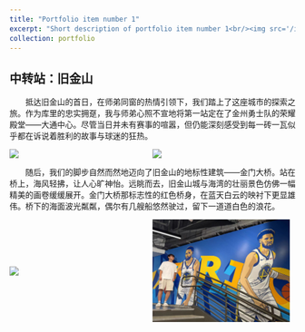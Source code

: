 ```yaml
---
title: "Portfolio item number 1"
excerpt: "Short description of portfolio item number 1<br/><img src='/images/旧金山/大通中心/大通中心.jpg'>"
collection: portfolio
---
```

## 中转站：旧金山
<p style="text-indent: 2em;"> 抵达旧金山的首日，在师弟同窗的热情引领下，我们踏上了这座城市的探索之旅。作为库里的忠实拥趸，我与师弟心照不宣地将第一站定在了金州勇士队的荣耀殿堂——大通中心。尽管当日并未有赛事的喧嚣，但仍能深刻感受到每一砖一瓦似乎都在诉说着胜利的故事与球迷的狂热。

<div style="display: flex; justify-content: space-between; align-items: center;">  
    <img src="\image\旧金山\大通中心\大通中心.jpg" style="width: calc(50% - 10px); margin-right: 10px;">  
    <img src="\image\旧金山\大通中心\对视库里.jpg" style="width: calc(50% - 10px); margin-right: 10px;">
</div>

<p style="text-indent: 2em;">  随后，我们的脚步自然而然地迈向了旧金山的地标性建筑——金门大桥。站在桥上，海风轻拂，让人心旷神怡。远眺而去，旧金山城与海湾的壮丽景色仿佛一幅精美的画卷缓缓展开。金门大桥那标志性的红色桥身，在蓝天白云的映衬下更显雄伟。桥下的海面波光粼粼，偶尔有几艘船悠然驶过，留下一道道白色的浪花。
<div style="display: flex; justify-content: space-between; align-items: center;">
    <img src="img src='/images/旧金山/大通中心/大通中心.jpg" style="width: calc(50% - 10px); margin-right: 10px;">
    <img src="/images/旧金山/大通中心/对视库里.jpg" style="width: calc(50% - 10px); margin-right: 10px;">
</div>

